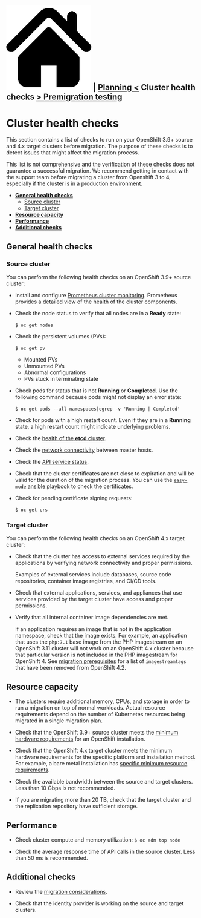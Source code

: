 [![Home](https://github.com/redhat-cop/openshift-migration-best-practices/raw/master/images/home.png)](./README.md) | [Planning <](./planning.md) Cluster health checks  [> Premigration testing](./premigration-testing.md)
---
# Cluster health checks

This section contains a list of checks to run on your OpenShift 3.9+ source and 4.x target clusters before migration. The purpose of these checks is to detect issues that might affect the migration process.

This list is not comprehensive and the verification of these checks does not guarantee a successful migration.  We recommend getting in contact with the support team before migrating a cluster from Openshift 3 to 4, especially if the cluster is in a production environment.

* **[General health checks](#general-health-checks)**
  * [Source cluster](#source-cluster)
  * [Target cluster](#target-cluster)
* **[Resource capacity](#resource-capacity)**
* **[Performance](#performance)**
* **[Additional checks](#additional-checks)**

## General health checks

### Source cluster

You can perform the following health checks on an OpenShift 3.9+ source cluster:

* Install and configure [Prometheus cluster monitoring](https://docs.openshift.com/container-platform/3.11/install_config/prometheus_cluster_monitoring.html). Prometheus provides a detailed view of the health of the cluster components.

* Check the node status to verify that all nodes are in a **Ready** state: 
  ```
  $ oc get nodes
  ```

* Check the persistent volumes (PVs):
  ```
  $ oc get pv
  ```
  * Mounted PVs
  * Unmounted PVs
  * Abnormal configurations
  * PVs stuck in terminating state

* Check pods for status that is not **Running** or **Completed**.  Use the following command because pods might not display an error state:
  ```
  $ oc get pods --all-namespaces|egrep -v 'Running | Completed'
  ```

* Check for pods with a high restart count. Even if they are in a **Running** state, a high restart count might indicate underlying problems.

* Check the [health of the **etcd** cluster](https://access.redhat.com/articles/3093761).

* Check the [network connectivity](https://docs.openshift.com/container-platform/3.11/day_two_guide/environment_health_checks.html#connectivity-on-master-hosts) between master hosts.

* Check the [API service status](https://docs.openshift.com/container-platform/3.11/day_two_guide/environment_health_checks.html#day-two-guide-api-service-status).

* Check that the cluster certificates are not close to expiration and will be valid for the duration of the migration process. You can use the [`easy-mode` ansible playbook](https://docs.openshift.com/container-platform/3.11/install_config/redeploying_certificates.html#install-config-cert-expiry) to check the certificates.

* Check for pending certificate signing requests:
  ```
  $ oc get crs
  ```

### Target cluster

You can perform the following health checks on an OpenShift 4.x target cluster:

* Check that the cluster has access to external services required by the applications by verifying network connectivity and proper permissions. 

  Examples of external services include databases, source code repositories, container image registries, and CI/CD tools.

* Check that external applications, services, and appliances that use services provided by the target cluster have access and proper permissions.

* Verify that all internal container image dependencies are met.

  If an application requires an image that is not in the application namespace, check that the image exists. For example, an application that uses the `php:7.1` base image from the PHP imagestream on an OpenShift 3.11 cluster will not work on an OpenShift 4.x cluster because that particular version is not included in the PHP imagestream for OpenShift 4. See [migration prerequisites](https://docs.openshift.com/container-platform/4.5/migration/migrating_3_4/migrating-application-workloads-3-4.html#migration-prerequisites_migrating-3-4) for a list of `imagestreamtags` that have been removed from OpenShift 4.2.

## Resource capacity

* The clusters require additional memory, CPUs, and storage in order to run a migration on top of normal workloads. Actual resource requirements depend on the number of Kubernetes resources being migrated in a single migration plan.

* Check that the OpenShift 3.9+ source cluster meets the [minimum hardware requirements](https://docs.openshift.com/container-platform/3.11/install/prerequisites.html#hardware) for an OpenShift installation.

* Check that the OpenShift 4.x target cluster meets the minimum hardware requirements for the specific platform and installation method. For example, a bare metal installation has [specific minimum resource requirements](https://docs.openshift.com/container-platform/4.5/installing/installing_bare_metal/installing-bare-metal.html#minimum-resource-requirements_installing-bare-metal).

* Check the available bandwidth between the source and target clusters. Less than 10 Gbps is not recommended.

* If you are migrating more than 20 TB, check that the target cluster and the replication repository have sufficient storage.

## Performance

* Check cluster compute and memory utilization: `$ oc adm top node`

* Check the average response time of API calls in the source cluster. Less than 50 ms is recommended.

## Additional checks

* Review the [migration considerations](https://access.redhat.com/documentation/en-us/openshift_container_platform/4.5/html-single/migration/index#migration-considerations).

* Check that the identity provider is working on the source and target clusters.
